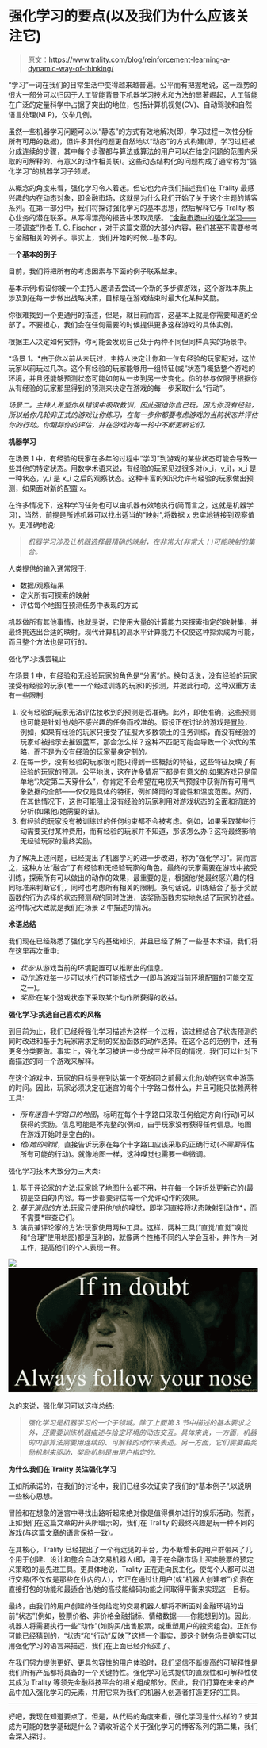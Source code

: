 # 强化学习的要点(以及我们为什么应该关注它)

> 原文：<https://www.trality.com/blog/reinforcement-learning-a-dynamic-way-of-thinking/>

“学习”一词在我们的日常生活中变得越来越普遍。公平而有把握地说，这一趋势的很大一部分可以归因于人工智能背景下机器学习技术和方法的显著崛起，人工智能在广泛的定量科学中占据了突出的地位，包括计算机视觉(CV)、自动驾驶和自然语言处理(NLP)，仅举几例。

虽然一些机器学习问题可以以“静态”的方式有效地解决(即，学习过程一次性分析所有可用的数据)，但许多其他问题更自然地以“动态”的方式构建(即，学习过程被分成连续的步骤，其中每个步骤都与算法或算法的用户可以在给定问题的范围内采取的可解释的、有意义的动作相关联)。这些动态结构化的问题构成了通常称为“强化学习”的机器学习子领域。

从概念的角度来看，强化学习令人着迷。但它也允许我们描述我们在 Trality 最感兴趣的内在动态对象，即金融市场，这就是为什么我们开始了关于这个主题的博客系列。在第一部分中，我们将探讨强化学习的基本思想，然后解释它与 Trality 核心业务的潜在联系。从写得漂亮的报告中汲取灵感。 [“金融市场中的强化学习——一项调查”作者 T. G. Fischer](https://ideas.repec.org/p/zbw/iwqwdp/122018.html) ，对于这篇文章的大部分内容，我们甚至不需要参考与金融相关的例子。事实上，我们开始的时候...基本的。

**一个基本的例子**

目前，我们将把所有的考虑因素与下面的例子联系起来。

基本示例:假设你被一个主持人邀请去尝试一个新的多步骤游戏，这个游戏本质上涉及到在每一步做出战略决策，目标是在游戏结束时最大化某种奖励。

你很难找到一个更通用的描述，但是，就目前而言，这基本上就是你需要知道的全部了。不要担心，我们会在任何需要的时候提供更多这样游戏的具体实例。

根据主人决定如何安排，你可能会发现自己处于两种不同但同样真实的场景中。

*场景 1。*由于你以前从未玩过，主持人决定让你和一位有经验的玩家配对，这位玩家以前玩过几次。这个有经验的玩家能够用一组特征(或“状态”)概括整个游戏的环境，并且还能够预测状态可能如何从一步到另一步变化。你的参与仅限于根据你从有经验的玩家那里得到的预测来决定在游戏的每一步采取什么“行动”。

*场景二。主持人希望你从错误中吸取教训，因此强迫你自己玩。因为你没有经验，所以给你几轮非正式的游戏让你练习，在每一步你都要考虑游戏的当前状态并评估你的行动。你跟踪你的评估，并在游戏的每一轮中不断更新它们。*

**机器学习**

在场景 1 中，有经验的玩家在多年的过程中“学习”到游戏的某些状态可能会导致一些其他的特定状态。用数学术语来说，有经验的玩家见过很多对(x_i，y_i)，x_i 是一种状态，y_i 是 x_i 之后的观察状态。这种丰富的知识允许有经验的玩家做出预测，如果面对新的配置 x。

在许多情况下，这种学习任务也可以由机器有效地执行(简而言之，这就是机器学习)，当然，前提是所述机器可以找出适当的“映射”,将数据 x 忠实地链接到观察值 y。更准确地说:

> *机器学习涉及让机器选择最精确的映射，在非常大(非常大！)可能映射的集合。*

人类提供的输入通常限于:

*   数据/观察结果
*   定义所有可探索的映射
*   评估每个地图在预测任务中表现的方式

机器做所有其他事情，也就是说，它使用大量的计算能力来探索指定的映射集，并最终挑选出合适的映射。现代计算机的高水平计算能力不仅使这种探索成为可能，而且整个方法也是可行的。

强化学习:浅尝辄止

在场景 1 中，有经验和无经验玩家的角色是“分离”的。换句话说，没有经验的玩家接受有经验的玩家(唯一一个经过训练的玩家)的预测，并据此行动。这种双重方法有一些限制:

1.  没有经验的玩家无法评估接收到的预测是否准确。此外，即使准确，这些预测也可能是针对他/她不感兴趣的任务而校准的。假设正在讨论的游戏是[冒险](https://en.wikipedia.org/wiki/Risk_(game))，例如，如果有经验的玩家只接受了征服大多数领土的任务训练，而没有经验的玩家却被指示去摧毁蓝军，那会怎么样？这种不匹配可能会导致一个次优的策略，而不是为没有经验的玩家量身定制的。
2.  在每一步，没有经验的玩家很可能只得到一些概括的特征，这些特征反映了有经验的玩家的预测。公平地说，这在许多情况下都是有意义的:如果游戏只是简单地“决定第二天穿什么”，你肯定不会希望在电视天气预报中获得所有可用气象数据的全部——仅仅是具体的特征，例如降雨的可能性和温度范围。然而，在其他情况下，这也可能阻止没有经验的玩家利用对游戏状态的全面和彻底的分析(如果他/她需要的话)。
3.  有经验的玩家没有被训练过的任何约束都不会被考虑。例如，如果采取某些行动需要支付某种费用，而有经验的玩家并不知道，那该怎么办？这将最终影响无经验玩家的最终奖励。

为了解决上述问题，已经提出了机器学习的进一步改进，称为“强化学习”。简而言之，这种方法“融合”了有经验和无经验玩家的角色。最终的玩家需要在游戏中接受训练，探索所有可以做出的动作的效果，最重要的是，根据他/她最终感兴趣的相同标准来判断它们，同时也考虑所有相关的限制。换句话说，训练结合了基于奖励函数的行为选择的状态预测*和*的同时改进，该奖励函数忠实地总结了玩家的收益。这种情况大致就是我们在场景 2 中描述的情况。

**术语总结**

我们现在已经熟悉了强化学习的基础知识，并且已经了解了一些基本术语，我们将在这里再次重申:

*   *状态*:从游戏当前的环境配置可以推断出的信息。
*   *动作*:游戏每一步可以执行的可能招式之一(即与游戏当前环境配置的可能交互之一)。
*   *奖励*:在某个游戏状态下采取某个动作所获得的收益。

**强化学习:挑选自己喜欢的风格**

到目前为止，我们已经将强化学习描述为这样一个过程，该过程结合了状态预测的同时改进和基于为玩家需求定制的奖励函数的动作选择。在这个总的范例中，还有更多分类要做。事实上，强化学习被进一步分成三种不同的情况，我们可以针对下面描述的同一个游戏来解释。

在这个游戏中，玩家的目标是在到达第一个死胡同之前最大化他/她在迷宫中游荡的时间。因此，玩家必须决定在迷宫的每个十字路口做什么，并且可能只依赖两种工具:

*   *所有迷宫十字路口的地图*，标明在每个十字路口采取任何给定方向(行动)可以获得的奖励。信息可能是不完整的(例如，由于玩家没有获得任何信息，地图在游戏开始时是空白的)。
*   *他/她的嗅觉*，直接告诉玩家在每个十字路口应该采取的正确行动(*不需要*评估所有可能的行动)。就像地图一样，这种嗅觉也需要一些微调。

强化学习技术大致分为三大类:

1.  基于评论家的方法:玩家除了地图什么都不用，并在每一个转折处更新它的(最初是空白的)内容。每一步都要评估每一个允许动作的效果。
2.  *基于演员的*方法:玩家只使用他/她的嗅觉，即学习直接将状态映射到动作*，而不需要*审查它们。
3.  演员兼评论家的方法:玩家使用两种工具。这样，两种工具(“直觉/直觉”嗅觉和“合理”使用地图)都是互利的，就像两个性格不同的人学会互补，并作为一对工作，提高他们的个人表现一样。

![](img/915fe9ecab99a19a94f603b655651f4e.png)![](img/abd9f444f35338cea42214b10fb8bb4b.png)





总的来说，强化学习可以这样总结:

> *强化学习是机器学习的一个子领域。除了上面第 3 节中描述的基本要求之外，还需要训练机器描述与给定环境的动态交互。具体来说，一方面，机器的内部算法需要用连续的、可解释的动作来表述。另一方面，它们需要由奖励机制来驱动，奖励机制是由用户指定的。*

**为什么我们在 Trality 关注强化学习**

正如所承诺的，在我们的讨论中，我们已经多次证实了我们的“基本例子”,以说明一些核心思想。

冒险和在想象的迷宫中寻找出路听起来绝对像是值得偶尔进行的娱乐活动。然而，正如我们在这篇文章的开头所暗示的，我们在 Trality 的最终兴趣是玩一种不同的游戏(与这篇文章的语言保持一致)。

在其核心，Trality 已经提出了一个有远见的平台，为不断增长的用户群带来了几个用于创建、设计和整合自动交易机器人(即，用于在金融市场上买卖股票的预定义策略)的最先进工具。更具体地说，Trality 正在走向民主化，使每个人都可以进行交易(不仅仅是那些在业内的人)，它正在通过让用户(或“机器人创建者”)负责在直接打包的功能和最适合他/她的高技能编码功能之间取得平衡来实现这一目标。

最终，由我们的用户创建的任何给定的交易机器人都将不断面对金融环境的当前“状态”(例如，股票价格、非价格金融指标、情绪数据——你能想到的)。因此，机器人将需要执行一些“动作”(如购买/出售股票，或重塑用户的投资组合)。正如你可能已经猜到的，“状态”和“行动”反映了这样一个事实，即这个财务场景确实可以用强化学习的语言来描述，我们在上面已经介绍过了。

在我们努力提供更好、更具包容性的用户体验时，我们坚信不断提高的可解释性是我们所有产品都将具备的一个关键特性。强化学习范式提供的直观性和可解释性使其成为 Trality 等领先金融科技平台的相关组成部分。因此，我们打算在未来的产品中加入强化学习的元素，并用它来为我们的机器人创造者打造更好的工具。

* * *

好吧，我现在知道要点了。但是，从代码的角度来看，强化学习是什么样的？使其成为可能的数学基础是什么？请收听这个关于强化学习的博客系列的第二集，我们会深入探讨。